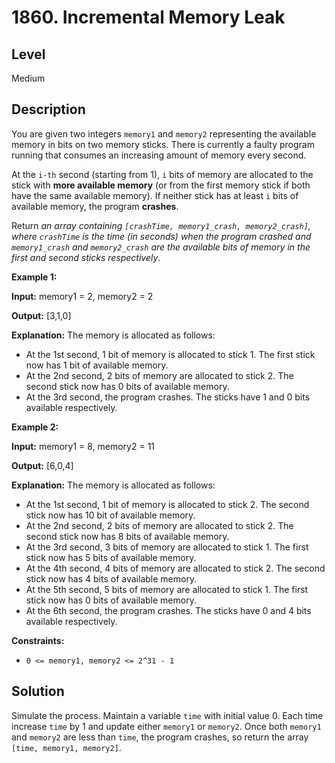 # 1860. Incremental Memory Leak
## Level
Medium

## Description
You are given two integers `memory1` and `memory2` representing the available memory in bits on two memory sticks. There is currently a faulty program running that consumes an increasing amount of memory every second.

At the `i-th` second (starting from 1), `i` bits of memory are allocated to the stick with **more available memory** (or from the first memory stick if both have the same available memory). If neither stick has at least `i` bits of available memory, the program **crashes**.

Return *an array containing `[crashTime, memory1_crash, memory2_crash]`, where `crashTime` is the time (in seconds) when the program crashed and `memory1_crash` and `memory2_crash` are the available bits of memory in the first and second sticks respectively*.

**Example 1:**

**Input:** memory1 = 2, memory2 = 2

**Output:** [3,1,0]

**Explanation:** The memory is allocated as follows:
- At the 1st second, 1 bit of memory is allocated to stick 1. The first stick now has 1 bit of available memory.
- At the 2nd second, 2 bits of memory are allocated to stick 2. The second stick now has 0 bits of available memory.
- At the 3rd second, the program crashes. The sticks have 1 and 0 bits available respectively.

**Example 2:**

**Input:** memory1 = 8, memory2 = 11

**Output:** [6,0,4]

**Explanation:** The memory is allocated as follows:
- At the 1st second, 1 bit of memory is allocated to stick 2. The second stick now has 10 bit of available memory.
- At the 2nd second, 2 bits of memory are allocated to stick 2. The second stick now has 8 bits of available memory.
- At the 3rd second, 3 bits of memory are allocated to stick 1. The first stick now has 5 bits of available memory.
- At the 4th second, 4 bits of memory are allocated to stick 2. The second stick now has 4 bits of available memory.
- At the 5th second, 5 bits of memory are allocated to stick 1. The first stick now has 0 bits of available memory.
- At the 6th second, the program crashes. The sticks have 0 and 4 bits available respectively.

**Constraints:**

* `0 <= memory1, memory2 <= 2^31 - 1`

## Solution
Simulate the process. Maintain a variable `time` with initial value 0. Each time increase `time` by 1 and update either `memory1` or `memory2`. Once both `memory1` and `memory2` are less than `time`, the program crashes, so return the array `[time, memory1, memory2]`.
